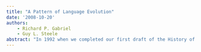 ```yaml
---
title: "A Pattern of Language Evolution"
date: '2008-10-20'
authors: 
    - Richard P. Gabriel
    - Guy L. Steele
abstract: "In 1992 when we completed our first draft of the History of Programming Languages II paper, The Evolution of Lisp [1], it included sections on a theory or model of how complex language families like Lisp grew and evolved, and in particular, how and when diversity would bloom and consolidation would prune. The historian who worked with all the HOPL II authors, Michael S. Mahoney, did not believe our theory was substantiated properly, so he recommended removing the material and sticking with the narrative of Lisp's evolution. We stopped working on those sections, but they remained in the original text sources but removed with conditionals."
---
```


